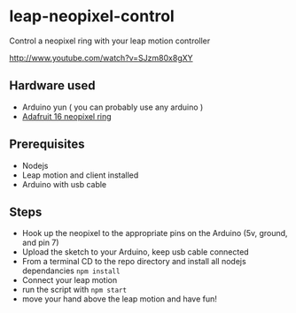 leap-neopixel-control
=====================

Control a neopixel ring with your leap motion controller

http://www.youtube.com/watch?v=SJzm80x8gXY

Hardware used
-------------

* Arduino yun ( you can probably use any arduino )
* [Adafruit 16 neopixel ring](http://www.adafruit.com/products/1463)

Prerequisites
-------------
* Nodejs
* Leap motion and client installed
* Arduino with usb cable

Steps
-----

* Hook up the neopixel to the appropriate pins on the Arduino (5v, ground, and pin 7)
* Upload the sketch to your Arduino, keep usb cable connected
* From a terminal CD to the repo directory and install all nodejs dependancies ```npm install```
* Connect your leap motion
* run the script with ```npm start```
* move your hand above the leap motion and have fun!
